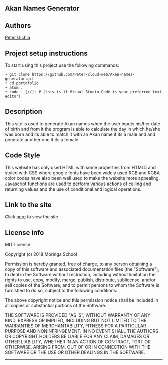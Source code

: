 ﻿**Akan Names Generator**
--------------------------

 **Authors**
-------------

[Peter Gichia](https://github.com/Peter-cloud-web/Akan-names-generator.git)

 **Project setup instructions**
--------------------------------

To start using this project use the following commands:

    • git clone https://github.com/Peter-cloud-web/Akan-names-generator.git
    • cd portofolio
    • atom .
    • code . [//]: # (this is if Visual Studio Code is your preferred text editor)

 **Description**
-----------------

This site is used to generate Akan names when the user inputs his/her date of birth and from it the program is able to calculate the day in which he/she was  born and its able to match it with an Akan name if its  a male and and generate another one if its a female

**Code Style**
----------------

This website has only used HTML with some properties from HTML5 and styled with CSS where google fonts have been widely used RGB and RGBA color codes have also been well used to make the  website more appealing.
Javascript functions are used to perform various actions of calling and returning values and the use of conditional and logical operations.

**Link to the site**
-----------------
Click [here](https://peter-cloud-web.github.io/Akan-names-generator/) to view the site.



 **License info**
------------------

MIT License

Copyright (c) 2018 Moringa School

Permission is hereby granted, free of charge, to any person obtaining a copy of this software and associated documentation files (the "Software"), to deal in the Software without restriction, including without limitation the rights to use, copy, modify, merge, publish, distribute, sublicense, and/or sell copies of the Software, and to permit persons to whom the Software is furnished to do so, subject to the following conditions:

The above copyright notice and this permission notice shall be included in all copies or substantial portions of the Software.

THE SOFTWARE IS PROVIDED "AS IS", WITHOUT WARRANTY OF ANY KIND, EXPRESS OR IMPLIED, INCLUDING BUT NOT LIMITED TO THE WARRANTIES OF MERCHANTABILITY, FITNESS FOR A PARTICULAR PURPOSE AND NONINFRINGEMENT. IN NO EVENT SHALL THE AUTHORS OR COPYRIGHT HOLDERS BE LIABLE FOR ANY CLAIM, DAMAGES OR OTHER LIABILITY, WHETHER IN AN ACTION OF CONTRACT, TORT OR OTHERWISE, ARISING FROM, OUT OF OR IN CONNECTION WITH THE SOFTWARE OR THE USE OR OTHER DEALINGS IN THE SOFTWARE.


----------



